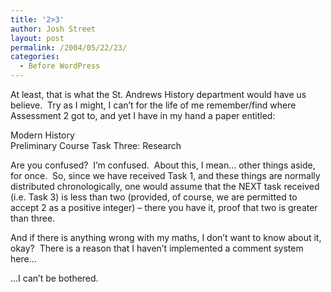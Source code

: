 ```yaml
---
title: '2>3'
author: Josh Street
layout: post
permalink: /2004/05/22/23/
categories:
  - Before WordPress
---
```

At least, that is what the St. Andrews History department would have us believe.&nbsp; Try as I might, I can&#8217;t for the life of me remember/find where Assessment 2 got to, and yet I have in my hand a paper entitled:  

Modern History  
Preliminary Course
Task Three: Research

Are you confused?&nbsp; I&#8217;m confused.&nbsp; About this, I mean&#8230; other things aside, for once.&nbsp; So, since we have received Task 1, and these things are normally distributed chronologically, one would assume that the NEXT task received (i.e. Task 3) is less than two (provided, of course, we are permitted to accept 2 as a positive integer) &#8211; there you have it, proof that two is greater than three.

And if there is anything wrong with my maths, I don&#8217;t want to know about it, okay?&nbsp; There is a reason that I haven&#8217;t implemented a comment system here&#8230;

&#8230;I can&#8217;t be bothered.